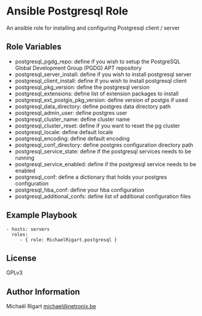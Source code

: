 Ansible Postgresql Role
=======================

An ansible role for installing and configuring Postgresql client / server

Role Variables
--------------

- postgresql_pgdg_repo: define if you wish to setup the PostgreSQL Global Development Group (PGDG) APT repository
- postgresql_server_install: define if you wish to install postgresql server
- postgresql_client_install: define if you wish to install postgresql client
- postgresql_pkg_version: define the postgresql version
- postgresql_extensions: define list of extension packages to install
- postgresql_ext_postgis_pkg_version: define version of postgis if used
- postgresql_data_directory: define postgres data directory path
- postgresql_admin_user: define postgres user
- postgresql_cluster_name: define cluster name
- postgresql_cluster_reset: define if you want to reset the pg cluster
- postgresql_locale: define default locale
- postgresql_encoding: define default encoding
- postgresql_conf_directory: define postgres configuration directory path
- postgresql_service_state: define if the postgresql services needs to be running
- postgresql_service_enabled: define if the postgresql service needs to be enabled
- postgresql_conf: define a dictionary that holds your postgres configuration
- postgresql_hba_conf: define your hba configuration
- postgresql_additional_confs: define list of additional configuration files


Example Playbook
-------------------------

    - hosts: servers
      roles:
         - { role: MichaelRigart.postgresql }

License
-------

GPLv3

Author Information
------------------

Michaël Rigart <michael@netronix.be>
